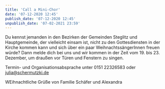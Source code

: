 ```yaml
---
title: 'Call a Mini-Chor'
date: '07-12-2020 12:45'
publish_date: '07-12-2020 12:45'
unpublish_date: '07-02-2021 23:59'
---
```


Du kennst jemanden in den Bezirken der Gemeinden Steglitz und Hauptgemeinde, der vielleicht einsam ist, nicht zu den Gottesdiensten in der Kirche kommen kann und sich über ein paar WeihnachtssängerInnen freuen würde? Dann melde dich bei uns und wir kommen in der Zeit vom 19. bis 23. Dezember, um draußen vor Türen und Fenstern zu singen.

Termin- und Organisationsabsprache unter 0151 22326583 oder julia@schermutzki.de

WEihnachtliche Grüße von Familie Schäfer und Alexandra